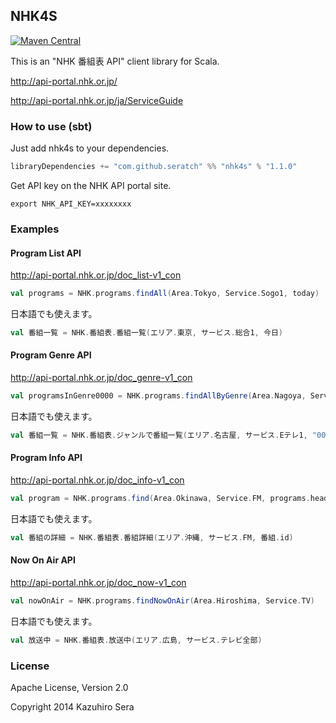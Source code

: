 ## NHK4S

[![Maven Central](https://maven-badges.herokuapp.com/maven-central/com.github.seratch/nhk4s_2.11/badge.svg)](https://maven-badges.herokuapp.com/maven-central/com.github.seratch/nhk4s_2.11)

This is an "NHK 番組表 API" client library for Scala.

http://api-portal.nhk.or.jp/

http://api-portal.nhk.or.jp/ja/ServiceGuide


### How to use (sbt)

Just add nhk4s to your dependencies.

```scala
libraryDependencies += "com.github.seratch" %% "nhk4s" % "1.1.0"
```

Get API key on the NHK API portal site.

```
export NHK_API_KEY=xxxxxxxx
```

### Examples

#### Program List API

http://api-portal.nhk.or.jp/doc_list-v1_con

```scala
val programs = NHK.programs.findAll(Area.Tokyo, Service.Sogo1, today)
```

日本語でも使えます。

```scala
val 番組一覧 = NHK.番組表.番組一覧(エリア.東京, サービス.総合1, 今日)
```

#### Program Genre API

http://api-portal.nhk.or.jp/doc_genre-v1_con

```scala
val programsInGenre0000 = NHK.programs.findAllByGenre(Area.Nagoya, Service.ETele1, "0000", today)
```

日本語でも使えます。

```scala
val 番組一覧 = NHK.番組表.ジャンルで番組一覧(エリア.名古屋, サービス.Eテレ1, "0000", 今日)
```

#### Program Info API

http://api-portal.nhk.or.jp/doc_info-v1_con

```scala
val program = NHK.programs.find(Area.Okinawa, Service.FM, programs.head.id)
```

日本語でも使えます。

```scala
val 番組の詳細 = NHK.番組表.番組詳細(エリア.沖縄, サービス.FM, 番組.id)
```

#### Now On Air API

http://api-portal.nhk.or.jp/doc_now-v1_con

```scala
val nowOnAir = NHK.programs.findNowOnAir(Area.Hiroshima, Service.TV)
```

日本語でも使えます。

```scala
val 放送中 = NHK.番組表.放送中(エリア.広島, サービス.テレビ全部)
```

### License

Apache License, Version 2.0

Copyright 2014 Kazuhiro Sera


